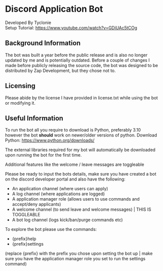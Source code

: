 # Discord Application Bot
Developed By Tyclonie<br>
Setup Tutorial: https://www.youtube.com/watch?v=GDiUAc5tCOg

## Background Information
The bot was built a year before the public release and is also no longer updated by me and is potentially outdated. Before a couple of changes I made before publicly releasing the source code, the bot was designed to be distributed by Zap Development, but they chose not to.

## Licensing
Please abide by the license I have provided in license.txt while using the bot or modifying it.

## Useful Information
To run the bot all you require to download is Python, preferably 3.10 however the bot **should** work on newer/older versions of python.
Download Python: https://www.python.org/downloads/

The external libraries required for my bot will automatically be downloaded upon running the bot for the first time.

Additional features like the welcome / leave messages are toggleable

Please be ready to input the bots details, make sure you have created a bot on the discord developer portal and also have the following:
- An application channel (where users can apply)
- A log channel (where applications are logged)
- A application manager role (allows users to use commands and accept/deny applicants)
- A welcome channel (to send leave and welcome messages) | THIS IS TOGGLEABLE
- A bot log channel (logs kick/ban/purge commands etc)

To explore the bot please use the commands:
- {prefix}help
- {prefix}settings

(replace {prefix} with the prefix you chose upon setting the bot up | make sure you have the application manager role you set to run the settings command)
